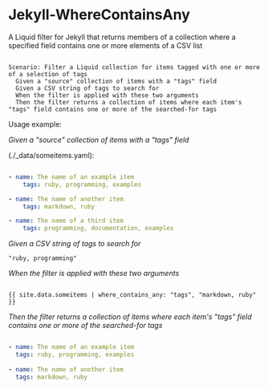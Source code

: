 # Jekyll-WhereContainsAny
A Liquid filter for Jekyll that returns members of a collection where a specified field contains one or more elements of a CSV list

```Gherkin

Scenario: Filter a Liquid collection for items tagged with one or more of a selection of tags
  Given a "source" collection of items with a "tags" field
  Given a CSV string of tags to search for  
  When the filter is applied with these two arguments  
  Then the filter returns a collection of items where each item's "tags" field contains one or more of the searched-for tags

```

Usage example:

_Given a "source" collection of items with a "tags" field_

(./_data/someitems.yaml):
```yaml

- name: The name of an example item
    tags: ruby, programming, examples

- name: The name of another item
    tags: markdown, ruby

- name: The name of a third item
    tags: programming, documentation, examples

```

_Given a CSV string of tags to search for_

```
"ruby, programming"
```

_When the filter is applied with these two arguments_

```liquid

{{ site.data.someitems | where_contains_any: "tags", "markdown, ruby" }}

```

_Then the filter returns a collection of items where each item's "tags" field contains one or more of the searched-for tags_

```yaml

- name: The name of an example item
  tags: ruby, programming, examples
  
- name: The name of another item
  tags: markdown, ruby

```
